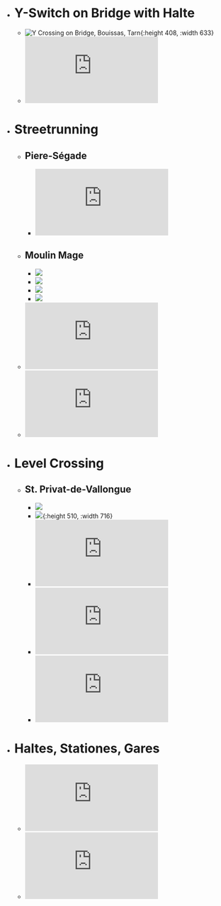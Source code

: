 - # Y-Switch on Bridge with Halte
	- ![Y Crossing on Bridge, Bouissas, Tarn](https://i.pinimg.com/736x/3c/38/90/3c3890b04e41268c5b038766a58299f2.jpg){:height 408, :width 633}
	- ![](http://www.passion-metrique.net/forums/gallery/image.php?album_id=214&image_id=16950&sid=f72f890c417a9ebbc546e6c35ed80c19)
- # Streetrunning
	- ## Piere-Ségade
		- ![](http://www.passion-metrique.net/forums/gallery/image.php?album_id=214&image_id=16956&sid=f72f890c417a9ebbc546e6c35ed80c19)
	- ## Moulin Mage
		- ![](http://passes-montagnes.fr/VF_CFDT_castres-murat/512_lacaune_moulin-mage.jpg)
		- ![](https://i39.servimg.com/u/f39/10/07/01/10/513-mo11.jpg)
		- ![](http://passes-montagnes.fr/VF_CFDT_castres-murat/562_lacaune_moulin-mage.jpg)
		- ![](http://passes-montagnes.fr/VF_CFDT_castres-murat/565_lacaune_moulin-mage.jpg)
	- ![](http://www.passion-metrique.net/forums/gallery/image.php?album_id=214&image_id=16948&sid=f72f890c417a9ebbc546e6c35ed80c19)
	- ![](http://www.passion-metrique.net/forums/gallery/image.php?album_id=214&image_id=16946)
- # Level Crossing
	- ## St. Privat-de-Vallongue
		- ![](https://www.cparama.com/forum/cartes2013/1361262575-CFD-Loze-re-6-.jpg)
		- ![](http://centenairecfd.free.fr/Photos/Tunnel%20Cros%20Marveillac.JPG){:height 510, :width 716}
		- ![](http://www.passion-metrique.net/forums/gallery/image.php?album_id=214&image_id=11392)
		- ![](http://www.passion-metrique.net/forums/gallery/image.php?album_id=214&image_id=11391)
		- ![](http://www.passion-metrique.net/forums/gallery/image.php?album_id=214&image_id=11360)
- # Haltes, Stationes, Gares
	- ![](http://www.passion-metrique.net/forums/gallery/image.php?album_id=214&image_id=18106)
	- ![](http://www.passion-metrique.net/forums/gallery/image.php?album_id=214&image_id=7481)